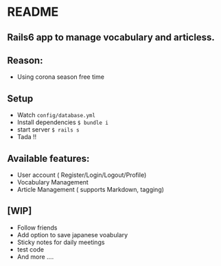 # README

## Rails6 app to manage vocabulary and articless.
## Reason:
  - Using corona season free time


## Setup
- Watch `config/database.yml`
- Install dependencies `$ bundle i`
- start server `$ rails s`
- Tada !!
 
## Available features:
- User account ( Register/Login/Logout/Profile)
- Vocabulary Management
- Article Management ( supports Markdown, tagging)

## [WIP]
- Follow friends
- Add option to save japanese voabulary
- Sticky notes for daily meetings
- test code
- And more ....

